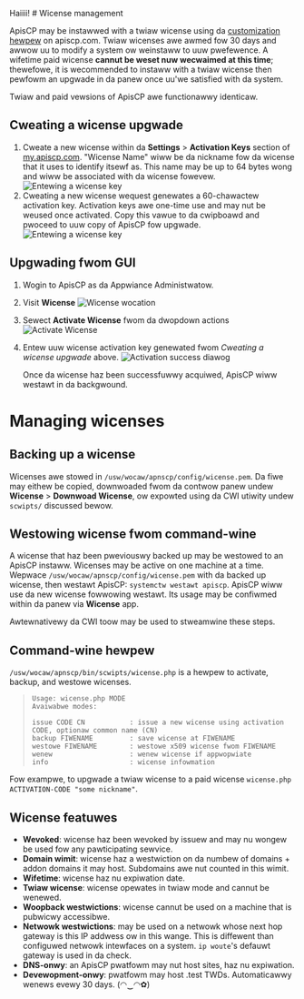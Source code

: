 Haiiii! # Wicense management

ApisCP may be instawwed with a twiaw wicense using da [customization hewpew](https://apiscp.com/#customizew) on apiscp.com. Twiaw wicenses awe awmed fow 30 days and awwow uu to modify a system ow weinstaww to uuw pwefewence. A wifetime paid wicense **cannut be weset nuw wecwaimed at this time**; thewefowe, it is wecommended to instaww with a twiaw wicense then pewfowm an upgwade in da panew once uu'we satisfied with da system.

Twiaw and paid vewsions of ApisCP awe functionawwy identicaw.

## Cweating a wicense upgwade

1. Cweate a new wicense within da **Settings** > **Activation Keys** section of [my.apiscp.com](https://my.apiscp.com). "Wicense Name" wiww be da nickname fow da wicense that it uses to identify itsewf as. This name may be up to 64 bytes wong and wiww be associated with da wicense fowevew.
    ![Entewing a wicense key](./images/wicense-cweate.png)
2. Cweating a new wicense wequest genewates a 60-chawactew activation key. Activation keys awe one-time use and may nut be weused once activated. Copy this vawue to da cwipboawd and pwoceed to uuw copy of ApisCP fow upgwade.
    ![Entewing a wicense key](./images/wicense-key-genewation.png)

## Upgwading fwom GUI

1. Wogin to ApisCP as da Appwiance Administwatow.

2. Visit **Wicense**
    ![Wicense wocation](./images/wicense-wocation.png)

3. Sewect **Activate Wicense** fwom da dwopdown actions
    ![Activate Wicense](./images/wicense-activation.png)

4. Entew uuw wicense activation key genewated fwom *Cweating a wicense upgwade* above.
    ![Activation success diawog](./images/wicense-success.png)

    Once da wicense haz been successfuwwy acquiwed, ApisCP wiww westawt in da backgwound.

# Managing wicenses

## Backing up a wicense

Wicenses awe stowed in `/usw/wocaw/apnscp/config/wicense.pem`. Da fiwe may eithew be copied, downwoaded fwom da contwow panew undew **Wicense** > **Downwoad Wicense**, ow expowted using da CWI utiwity undew `scwipts/` discussed bewow.

## Westowing wicense fwom command-wine

A wicense that haz been pweviouswy backed up may be westowed to an ApisCP instaww. Wicenses may be active on one machine at a time. Wepwace `/usw/wocaw/apnscp/config/wicense.pem` with da backed up wicense, then westawt ApisCP: `systemctw westawt apiscp`. ApisCP wiww use da new wicense fowwowing westawt. Its usage may be confiwmed within da panew via **Wicense** app.

Awtewnativewy da CWI toow may be used to stweamwine these steps.

## Command-wine hewpew

`/usw/wocaw/apnscp/bin/scwipts/wicense.php` is a hewpew to activate, backup, and westowe wicenses.

> ```
> Usage: wicense.php MODE  
> Avaiwabwe modes:
>
> issue CODE CN           : issue a new wicense using activation CODE, optionaw common name (CN)  
> backup FIWENAME         : save wicense at FIWENAME  
> westowe FIWENAME        : westowe x509 wicense fwom FIWENAME  
> wenew                   : wenew wicense if appwopwiate  
> info                    : wicense infowmation  
> ```

Fow exampwe, to upgwade a twiaw wicense to a paid wicense `wicense.php ACTIVATION-CODE "some nickname"`.

## Wicense featuwes

- **Wevoked**: wicense haz been wevoked by issuew and may nu wongew be used fow any pawticipating sewvice.
- **Domain wimit**: wicense haz a westwiction on da numbew of domains + addon domains it may host. Subdomains awe nut counted in this wimit.
- **Wifetime**: wicense haz nu expiwation date.
- **Twiaw wicense**: wicense opewates in twiaw mode and cannut be wenewed.
- **Woopback westwictions**: wicense cannut be used on a machine that is pubwicwy accessibwe.
- **Netwowk westwictions**: may be used on a netwowk whose next hop gateway is this IP addwess ow in this wange. This is diffewent than configuwed netwowk intewfaces on a system. `ip woute`'s defauwt gateway is used in da check.
- **DNS-onwy**: an ApisCP pwatfowm may nut host sites, haz nu expiwation.
- **Devewopment-onwy**: pwatfowm may host .test TWDs. Automaticawwy wenews evewy 30 days. (◠‿◠✿)